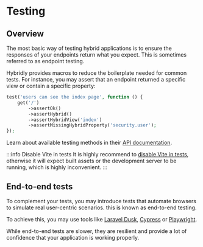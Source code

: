 # Testing

## Overview

The most basic way of testing hybrid applications is to ensure the responses of your endpoints return what you expect. This is sometimes referred to as endpoint testing.

Hybridly provides macros to reduce the boilerplate needed for common tests. For instance, you may assert that an endpoint returned a specific view or contain a specific property:

```php
test('users can see the index page', function () {
    get('/')
        ->assertOk()
        ->assertHybrid()
        ->assertHybridView('index')
        ->assertMissingHybridProperty('security.user');
});
```

Learn about available testing methods in their [API documentation](../api/laravel.md#testing).

:::info Disable Vite in tests
It is highly recommend to [disable Vite in tests](https://laravel.com/docs/9.x/vite#disabling-vite-in-tests), otherwise it will expect built assets or the development server to be running, which is highly inconvenient.
:::

## End-to-end tests

To complement your tests, you may introduce tests that automate browsers to simulate real user-centric scenarios. this is known as end-to-end testing.

To achieve this, you may use tools like [Laravel Dusk](https://laravel.com/docs/8.x/dusk), [Cypress](https://www.cypress.io/) or [Playwright](https://playwright.dev/).

While end-to-end tests are slower, they are resilient and provide a lot of confidence that your application is working properly.
